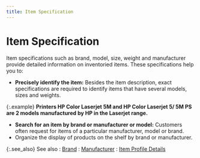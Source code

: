 ```yaml
---
title: Item Specification
---
```


# Item Specification


Item specifications such as brand, model, size, weight and manufacturer  provide detailed information on inventoried items. These specifications  help you to:

- **Precisely 
 identify the item:** Besides the item description, exact specifications  are required to identify items that have several models, sizes and weights.



{:.example}
**Printers HP Color Laserjet 5M and HP Color  Laserjet 5/ 5M PS are 2 models manufactured by HP in the Laserjet range.**

- **Search 
 for an item by brand or manufacturer or model:** Customers often  request for items of a particular manufacturer, model or brand.
- Organize the  display of products on the shelf by brand or manufacturer.



{:.see_also}
See also
: [Brand]({{site.mi_baseurl}}/item-profile-details/item-specification/brand/brand.html)
: [Manufacturer]({{site.mi_baseurl}}/item-profile-details/item-specification/manufacturer/manufacturer.html)
: [Item Profile  Details]({{site.mi_baseurl}}/item-profile-details/item_profile_details.html)
